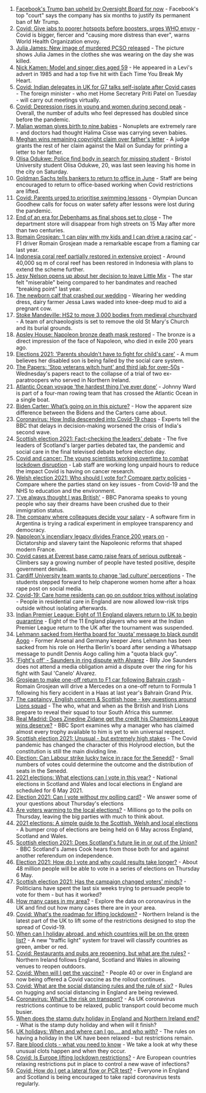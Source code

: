 1. [Facebook's Trump ban upheld by Oversight Board for now](https://www.bbc.co.uk/news/technology-56985583) - Facebook's top "court" says the company has six months to justify its permanent ban of Mr Trump.
2. [Covid: Give jabs to poorer hotspots before boosters, urges WHO envoy](https://www.bbc.co.uk/news/uk-56999351) - Covid is bigger, fiercer and "causing more distress than ever", warns World Health Organization envoy.
3. [Julia James: New image of murdered PCSO released](https://www.bbc.co.uk/news/uk-england-kent-56999763) - The picture shows Julia James in the clothes she was wearing on the day she was killed.
4. [Nick Kamen: Model and singer dies aged 59](https://www.bbc.co.uk/news/entertainment-arts-56991728) - He appeared in a Levi's advert in 1985 and had a top five hit with Each Time You Break My Heart.
5. [Covid: Indian delegates in UK for G7 talks self-isolate after Covid cases](https://www.bbc.co.uk/news/uk-56993129) - The foreign minister - who met Home Secretary Priti Patel on Tuesday - will carry out meetings virtually.
6. [Covid: Depression rises in young and women during second peak](https://www.bbc.co.uk/news/health-56993575) - Overall, the number of adults who feel depressed has doubled since before the pandemic.
7. [Malian woman gives birth to nine babies](https://www.bbc.co.uk/news/world-africa-56994408) - Nonuplets are extremely rare - and doctors had thought Halima Cisse was carrying seven babies.
8. [Meghan wins remaining copyright claim over father's letter](https://www.bbc.co.uk/news/uk-56999331) - A judge grants the rest of her claim against the Mail on Sunday for printing a letter to her father.
9. [Olisa Odukwe: Police find body in search for missing student](https://www.bbc.co.uk/news/uk-england-bristol-56991184) - Bristol University student Olisa Odukwe, 20, was last seen leaving his home in the city on Saturday.
10. [Goldman Sachs tells bankers to return to office in June](https://www.bbc.co.uk/news/business-56993886) - Staff are being encouraged to return to office-based working when Covid restrictions are lifted.
11. [Covid: Parents urged to prioritise swimming lessons](https://www.bbc.co.uk/news/uk-56992594) - Olympian Duncan Goodhew calls for focus on water safety after lessons were lost during the pandemic.
12. [End of an era for Debenhams as final shops set to close](https://www.bbc.co.uk/news/business-56993816) - The department store will disappear from high streets on 15 May after more than two centuries.
13. [Romain Grosjean: ‘I can play with my kids and I can drive a racing car’](https://www.bbc.co.uk/sport/av/formula1/56995622) - F1 driver Romain Grosjean made a remarkable escape from a flaming car last year.
14. [Indonesia coral reef partially restored in extensive project](https://www.bbc.co.uk/news/science-environment-56985594) - Around 40,000 sq m of coral reef has been restored in Indonesia with plans to extend the scheme further.
15. [Jesy Nelson opens up about her decision to leave Little Mix](https://www.bbc.co.uk/news/entertainment-arts-56992706) - The star felt "miserable" being compared to her bandmates and reached "breaking point" last year.
16. [The newborn calf that crashed our wedding](https://www.bbc.co.uk/news/world-australia-56976291) - Wearing her wedding dress, dairy farmer Jessa Laws waded into knee-deep mud to aid a pregnant cow.
17. [Stoke Mandeville: HS2 to move 3,000 bodies from medieval churchyard](https://www.bbc.co.uk/news/uk-england-beds-bucks-herts-56981338) - A team of archaeologists is set to remove the old St Mary's Church and its burial grounds.
18. [Apsley House: Napoleon bronze death mask restored](https://www.bbc.co.uk/news/uk-england-london-56984562) - The bronze is a direct impression of the face of Napoleon, who died in exile 200 years ago.
19. [Elections 2021: 'Parents shouldn't have to fight for child's care'](https://www.bbc.co.uk/news/uk-england-nottinghamshire-56931993) - A mum believes her disabled son is being failed by the social care system.
20. [The Papers: 'Stop veterans witch hunt' and third jab for over-50s](https://www.bbc.co.uk/news/blogs-the-papers-56989031) - Wednesday's papers react to the collapse of a trial of two ex-paratroopers who served in Northern Ireland.
21. [Atlantic Ocean voyage ‘the hardest thing I’ve ever done’](https://www.bbc.co.uk/news/uk-northern-ireland-56929679) - Johnny Ward is part of a four-man rowing team that has crossed the Atlantic Ocean in a single boat.
22. [Biden Carter: What’s going on in this picture?](https://www.bbc.co.uk/news/world-us-canada-56988360) - How the apparent size difference between the Bidens and the Carters came about.
23. [Coronavirus: How India descended into Covid-19 chaos](https://www.bbc.co.uk/news/world-asia-india-56977653) - Experts tell the BBC that delays in decision-making worsened the crisis of India's second wave.
24. [Scottish election 2021: Fact-checking the leaders' debate](https://www.bbc.co.uk/news/56987219) - The five leaders of Scotland's larger parties debated tax, the pandemic and social care in the final televised debate before election day.
25. [Covid and cancer: The young scientists working overtime to combat lockdown disruption](https://www.bbc.co.uk/news/newsbeat-56821532) - Lab staff are working long unpaid hours to reduce the impact Covid is having on cancer research.
26. [Welsh election 2021: Who should I vote for? Compare party policies](https://www.bbc.co.uk/news/uk-wales-politics-56499726) - Compare where the parties stand on key issues - from Covid-19 and the NHS to education and the environment.
27. ['I've always thought I was British'](https://www.bbc.co.uk/news/uk-56984268) - BBC Panorama speaks to young people who say their dreams have been crushed due to their immigration status.
28. [The company where colleagues decide your salary](https://www.bbc.co.uk/news/business-56915767) - A software firm in Argentina is trying a radical experiment in employee transparency and democracy.
29. [Napoleon's incendiary legacy divides France 200 years on](https://www.bbc.co.uk/news/world-europe-56977769) - Dictatorship and slavery taint the Napoleonic reforms that shaped modern France.
30. [Covid cases at Everest base camp raise fears of serious outbreak](https://www.bbc.co.uk/news/world-asia-56984320) - Climbers say a growing number of people have tested positive, despite government denials.
31. [Cardiff University team wants to change 'lad culture' perceptions](https://www.bbc.co.uk/news/uk-wales-56933984) - The students stepped forward to help chaperone women home after a hoax rape post on social media.
32. [Covid-19: Care home residents can go on outdoor trips without isolating](https://www.bbc.co.uk/news/uk-56977779) - People in residential care in England are now allowed low-risk trips outside without isolating afterwards.
33. [Indian Premier League: Eight of 11 England players return to UK to begin quarantine](https://www.bbc.co.uk/sport/cricket/56988015) - Eight of the 11 England players who were at the Indian Premier League return to the UK after the tournament was suspended.
34. [Lehmann sacked from Hertha board for 'quota' message to black pundit Aogo](https://www.bbc.co.uk/sport/football/56967418) - Former Arsenal and Germany keeper Jens Lehmann has been sacked from his role on Hertha Berlin's board after sending a Whatsapp message to pundit Dennis Aogo calling him a "quota black guy".
35. ['Fight's off' - Saunders in ring dispute with Alvarez](https://www.bbc.co.uk/sport/boxing/56989061) - Billy Joe Saunders does not attend a media obligation amid a dispute over the ring for his fight with Saul 'Canelo' Alvarez.
36. [Grosjean to make one-off return to F1 car following Bahrain crash](https://www.bbc.co.uk/sport/formula1/56993145) - Romain Grosjean will drive a Mercedes on a one-off return to Formula 1 following his fiery accident in a Haas at last year's Bahrain Grand Prix.
37. [The captaincy, English concern & Scottish hope - key questions around Lions squad](https://www.bbc.co.uk/sport/rugby-union/56987073) - The who, what and when as the British and Irish Lions prepare to reveal their squad to tour South Africa this summer.
38. [Real Madrid: Does Zinedine Zidane get the credit his Champions League wins deserve?](https://www.bbc.co.uk/sport/football/56918954) - BBC Sport examines why a manager who has claimed almost every trophy available to him is yet to win universal respect.
39. [Scottish election 2021: Unusual - but extremely high stakes](https://www.bbc.co.uk/news/uk-scotland-scotland-politics-56969887) - The Covid pandemic has changed the character of this Holyrood election, but the constitution is still the main dividing line.
40. [Election: Can Labour strike lucky twice in race for the Senedd?](https://www.bbc.co.uk/news/uk-wales-56981430) - Small numbers of votes could determine the outcome and the distribution of seats in the Senedd.
41. [2021 elections: What elections can I vote in this year?](https://www.bbc.co.uk/news/56129210) - National elections in Scotland and Wales and local elections in England are scheduled for 6 May 2021.
42. [Election 2021: Can I vote without my polling card?](https://www.bbc.co.uk/news/uk-politics-56984793) - We answer some of your questions about Thursday's elections
43. [Are voters warming to the local elections?](https://www.bbc.co.uk/news/uk-politics-56987265) - Millions go to the polls on Thursday, leaving the big parties with much to think about.
44. [2021 elections: A simple guide to the Scottish, Welsh and local elections](https://www.bbc.co.uk/news/uk-politics-56286643) - A bumper crop of elections are being held on 6 May across England, Scotland and Wales.
45. [Scottish election 2021: Does Scotland's future lie in or out of the Union?](https://www.bbc.co.uk/news/uk-scotland-56970549) - BBC Scotland's James Cook hears from those both for and against another referendum on independence.
46. [Election 2021: How do I vote and why could results take longer?](https://www.bbc.co.uk/news/uk-politics-56581106) - About 48 million people will be able to vote in a series of elections on Thursday 6 May.
47. [Scottish election 2021: Has the campaign changed voters' minds?](https://www.bbc.co.uk/news/uk-scotland-scotland-politics-56969880) - Politicians have spent the last six weeks trying to persuade people to vote for them - but has it worked?
48. [How many cases in my area?](https://www.bbc.co.uk/news/uk-51768274) - Explore the data on coronavirus in the UK and find out how many cases there are in your area.
49. [Covid: What's the roadmap for lifting lockdown?](https://www.bbc.co.uk/news/explainers-52530518) - Northern Ireland is the latest part of the UK to lift some of the restrictions designed to stop the spread of Covid-19.
50. [When can I holiday abroad, and which countries will be on the green list?](https://www.bbc.co.uk/news/explainers-52544307) - A new "traffic light" system for travel will classify countries as green, amber or red.
51. [Covid: Restaurants and pubs are reopening, but what are the rules?](https://www.bbc.co.uk/news/business-52977388) - Northern Ireland follows England, Scotland and Wales in allowing venues to reopen outdoors.
52. [Covid: When will I get the vaccine?](https://www.bbc.co.uk/news/health-55045639) - People 40 or over in England are now being offered a Covid vaccine as the rollout continues.
53. [Covid: What are the social distancing rules and the rule of six?](https://www.bbc.co.uk/news/uk-51506729) - Rules on hugging and social distancing in England are being reviewed.
54. [Coronavirus: What's the risk on transport?](https://www.bbc.co.uk/news/health-51736185) - As UK coronavirus restrictions continue to be relaxed, public transport could become much busier.
55. [When does the stamp duty holiday in England and Northern Ireland end?](https://www.bbc.co.uk/news/business-53319433) - What is the stamp duty holiday and when will it finish?
56. [UK holidays: When and where can I go.... and who with?](https://www.bbc.co.uk/news/explainers-52646738) - The rules on having a holiday in the UK have been relaxed - but restrictions remain.
57. [Rare blood clots - what you need to know](https://www.bbc.co.uk/news/health-56674796) - We take a look at why these unusual clots happen and when they occur.
58. [Covid: Is Europe lifting lockdown restrictions?](https://www.bbc.co.uk/news/explainers-53640249) - Are European countries relaxing restrictions put in place to control a new wave of infections?
59. [Covid: How do I get a lateral flow or PCR test?](https://www.bbc.co.uk/news/health-51943612) - Everyone in England and Scotland is being encouraged to take rapid coronavirus tests regularly.
